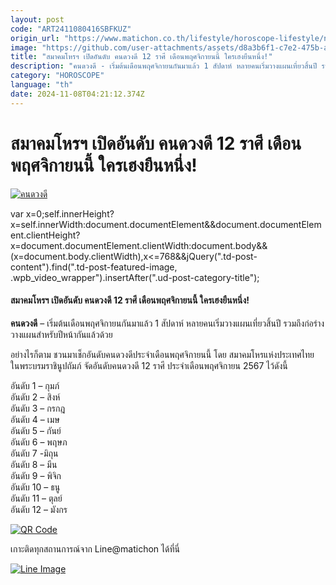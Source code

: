 ```yaml
---
layout: post
code: "ART2411080416SBFKUZ"
origin_url: "https://www.matichon.co.th/lifestyle/horoscope-lifestyle/news_4888245"
image: "https://github.com/user-attachments/assets/d8a3b6f1-c7e2-475b-a8e0-e8908955146e"
title: "สมาคมโหรฯ เปิดอันดับ คนดวงดี 12 ราศี เดือนพฤศจิกายนนี้ ใครเฮงยืนหนึ่ง!"
description: "คนดวงดี - เริ่มต้นเดือนพฤศจิกายนกันมาแล้ว 1 สัปดาห์ หลายคนเริ่มวางแผนเที่ยวสิ้นปี รวมถึงก่อร่างวางแผนสำหรับปีหน้ากันแล้วด้วย"
category: "HOROSCOPE"
language: "th"
date: 2024-11-08T04:21:12.374Z
---
```


# สมาคมโหรฯ เปิดอันดับ คนดวงดี 12 ราศี เดือนพฤศจิกายนนี้ ใครเฮงยืนหนึ่ง!

[![คนดวงดี](https://www.matichon.co.th/wp-content/uploads/2024/11/กกกกกกกก5.jpg "คนดวงดี")](https://www.matichon.co.th/wp-content/uploads/2024/11/กกกกกกกก5.jpg)

var x=0;self.innerHeight?x=self.innerWidth:document.documentElement&&document.documentElement.clientHeight?x=document.documentElement.clientWidth:document.body&&(x=document.body.clientWidth),x<=768&&jQuery(".td-post-content").find(".td-post-featured-image, .wpb\_video\_wrapper").insertAfter(".ud-post-category-title");

#### **สมาคมโหรฯ เปิดอันดับ คนดวงดี 12 ราศี เดือนพฤศจิกายนนี้ ใครเฮงยืนหนึ่ง!**

**คนดวงดี** – เริ่มต้นเดือนพฤศจิกายนกันมาแล้ว 1 สัปดาห์ หลายคนเริ่มวางแผนเที่ยวสิ้นปี รวมถึงก่อร่างวางแผนสำหรับปีหน้ากันแล้วด้วย

อย่างไรก็ตาม ชวนมาเช็กอันดับคนดวงดีประจำเดือนพฤศจิกายนนี้ โดย สมาคมโหรแห่งประเทศไทย ในพระบรมราชินูปถัมภ์ จัดอันดับคนดวงดี 12 ราศี ประจำเดือนพฤศจิกายน 2567 ไว้ดังนี้

อันดับ 1 – กุมภ์  
อันดับ 2 – สิงห์  
อันดับ 3 – กรกฎ  
อันดับ 4 – เมษ  
อันดับ 5 – กันย์  
อันดับ 6 – พฤษภ  
อันดับ 7 -มิถุน  
อันดับ 8 – มีน  
อันดับ 9 – พิจิก  
อันดับ 10 – ธนู  
อันดับ 11 – ตุลย์  
อันดับ 12 – มังกร

[![QR Code](https://www.matichon.co.th/wp-content/uploads/2023/07/wob1371z.jpg)](https://lin.ee/ht0nDxX)

เกาะติดทุกสถานการณ์จาก Line@matichon ได้ที่นี่

[![Line Image](https://www.matichon.co.th/wp-content/uploads/2023/07/th.png)](https://lin.ee/ht0nDxX)